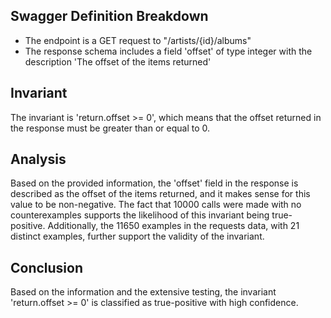## Swagger Definition Breakdown
- The endpoint is a GET request to "/artists/{id}/albums"
- The response schema includes a field 'offset' of type integer with the description 'The offset of the items returned'

## Invariant
The invariant is 'return.offset >= 0', which means that the offset returned in the response must be greater than or equal to 0.

## Analysis
Based on the provided information, the 'offset' field in the response is described as the offset of the items returned, and it makes sense for this value to be non-negative. The fact that 10000 calls were made with no counterexamples supports the likelihood of this invariant being true-positive. Additionally, the 11650 examples in the requests data, with 21 distinct examples, further support the validity of the invariant.

## Conclusion
Based on the information and the extensive testing, the invariant 'return.offset >= 0' is classified as true-positive with high confidence.
